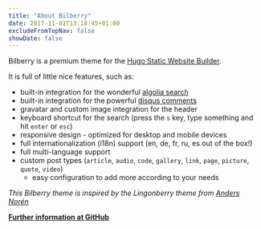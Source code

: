 ```yaml
---
title: "About Bilberry"
date: 2017-11-01T13:18:45+01:00
excludeFromTopNav: false
showDate: false
---
```

Bilberry is a premium theme for the [Hugo Static Website Builder](https://gohugo.io).

It is full of little nice features, such as:

- built-in integration for the wonderful [algolia search](https://algolia.com)
- built-in integration for the powerful [disqus comments](https://disqus.com)
- gravatar and custom image integration for the header
- keyboard shortcut for the search (press the `s` key, type something and hit `enter` or `esc`)
- responsive design - optimized for desktop and mobile devices
- full internationalization (i18n) support (en, de, fr, ru, es out of the box!)
- full multi-language support
- custom post types (`article`, `audio`, `code`, `gallery`, `link`, `page`, `picture`, `quote`, `video`)
    - easy configuration to add more according to your needs


*This Bilberry theme is inspired by the Lingonberry theme from [Anders Norén](http://www.andersnoren.se/teman/lingonberry-wordpress-theme/)*

**[Further information at GitHub](https://github.com/Lednerb/bilberry-hugo-theme)**
